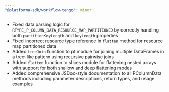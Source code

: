 ```yaml
---
"@platforma-sdk/workflow-tengo": minor
---
```


- Fixed data parsing logic for `RTYPE_P_COLUMN_DATA_RESOURCE_MAP_PARTITIONED` by correctly handling both `partitionKeyLength` and `keyLength` properties
- Fixed incorrect resource type reference in `flatten` method for resource map partitioned data
- Added `treeJoin` function to pt module for joining multiple DataFrames in a tree-like pattern using recursive pairwise joins
- Added `flatten` function to slices module for flattening nested arrays with support for both shallow and deep flattening modes
- Added comprehensive JSDoc-style documentation to all PColumnData methods including parameter descriptions, return types, and usage examples
